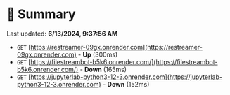# 📖 Summary
Last updated: **6/13/2024, 9:37:56 AM**

- `GET` [https://restreamer-09gx.onrender.com](https://restreamer-09gx.onrender.com) - **Up** (300ms)
- `GET` [https://filestreambot-b5k6.onrender.com/](https://filestreambot-b5k6.onrender.com/) - **Down** (165ms)
- `GET` [https://jupyterlab-python3-12-3.onrender.com](https://jupyterlab-python3-12-3.onrender.com) - **Down** (152ms)
